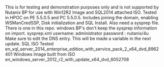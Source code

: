 This is for testing and demonstration purposes only and is not supported by Nutanix
BP for use with Win12R2 Image and SQL2014 attached ISO. Tested in HPOC on PE 5.5.0.5 and PC 5.5.0.5. Includes joining the domain, enabling WSManCredSSP, Disk initialization and SQL Install. Also need a sysprep file. There is one in this repo.
windows BP's don't keep the sysprep information on import.
sysprep.xml
username: administrator
 password : nutanix/4u
Make sure to edit the DNS entry. This will be made a variable in the next update.
SQL ISO Tested
en_sql_server_2014_enterprise_edition_with_service_pack_2_x64_dvd_8962401
Windows Image built from ISO
en_windows_server_2012_r2_with_update_x64_dvd_6052708
